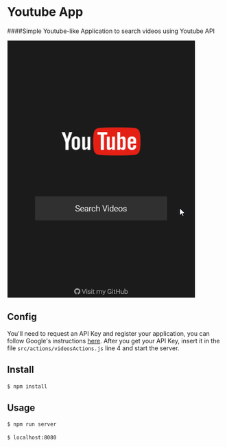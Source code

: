 # Youtube App
####Simple Youtube-like Application to search videos using Youtube API

![Screenshot](screenshot.gif)

## Config

You'll need to request an API Key and register your application, you can follow Google's instructions [here](https://developers.google.com/youtube/v3/getting-started#before-you-start).
After you get your API Key, insert it in the file `src/actions/videosActions.js` line 4 and start the server.

## Install

```sh
$ npm install
```

## Usage

```sh
$ npm run server
```

```sh
$ localhost:8080
```
